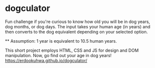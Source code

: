# dogculator

Fun challenge if you're curious to know how old you will be in dog years, dog months, or dog days. The input takes your human age (in years) and then converts to the dog equivalent depending on your selected option.

** Assumption: 1 year is equivalent to 10.5 human years.

This short project employs HTML, CSS and JS for design and DOM manipulation. Now, go find out your age in dog years! https://erdookuhwa.github.io/dogculator/

